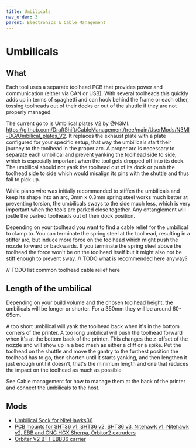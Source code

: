 ```yaml
---
title: Umbilicals
nav_order: 3
parent: Electronics & Cable Management
---
```

<!-- Use the page layout at TOC.md:  https://github.com/sdylewski/StealthChanger/blob/main/docs/TOC.md -->
# Umbilicals

## What

Each tool uses a separate toolhead PCB that provides power and communication (either via CAN or USB). With several toolheads this quickly adds up in terms of spaghetti and can hook behind the frame or each other, tossing toolheads out of their docks or out of the shuttle if they are not properly managed.

The current go to is Umbilical plates V2 by @N3MI: https://github.com/DraftShift/CableManagement/tree/main/UserMods/N3MI-DG/Umbilical_plates_V2. It replaces the exhaust plate with a plate configured for your specific setup, that way the umbilicals start their journey to the toolhead in the proper arc. A proper arc is necessary to separate each umbilical and prevent yanking the toolhead side to side, which is especially important when the tool gets dropped off into its dock. The umbilical should not yank the toolhead out of its dock or push the toolhead side to side which would misalign its pins with the shuttle and thus fail to pick up.

While piano wire was initially recommended to stiffen the umbilicals and keep its shape into an arc, 3mm x 0.3mm spring steel works much better at preventing torsion, the umbilicals sways to the side much less, which is very important when the tools are parked close together. Any entanglement will jostle the parked toolheads out of their dock position.

Depending on your toolhead you want to find a cable relief for the umbilical to clamp to. You can terminate the spring steel at the toolhead, resulting in a stiffer arc, but induce more force on the toolhead which might push the nozzle forward or backwards. If you terminate the spring steel above the toolhead the force won't be on the toolhead itself but it might also not be stiff enough to prevent sway.
// TODO what is recommended here anyway?


// TODO list common toolhead cable relief here


## Length of the umbilical

Depending on your build volume and the chosen toolhead height, the umbilicals will be longer or shorter. For a 350mm they will be around 60-65cm.

A too short umbilical will yank the toolhead back when it's in the bottom corners of the printer. A too long umbilical will push the toolhead forward when it's at the bottom back of the printer. This changes the z-offset of the nozzle and will show up in a bed mesh as either a cliff or a spike. 
Put the toolhead on the shuttle and move the gantry to the furthest position the toolhead has to go, then shorten until it starts yanking, and then lengthen it just enough until it doesn't, that's the minimum length and one that reduces the impact on the toolhead as much as possible


See Cable management for how to manage them at the back of the printer and connect the umbilicals to the host.


## Mods

* [Umbilical Sock for NiteHawks36](https://github.com/DraftShift/StealthChanger/tree/main/UserMods/Nic335/NH36Sock)
* [PCB mounts for SHT36 v1, SHT36 v2, SHT36 v3, Nitehawk v1, Nitehawk v2, EBB and CNC HGX Sherpa, Orbitor2 extruders](https://github.com/DraftShift/StealthChanger/tree/main/UserMods/TheSin-/PCB36_Mount)
* [Orbiter V2 BTT EBB36 carrier](https://github.com/DraftShift/StealthChanger/blob/main/UserMods/onsimon/README.md)

